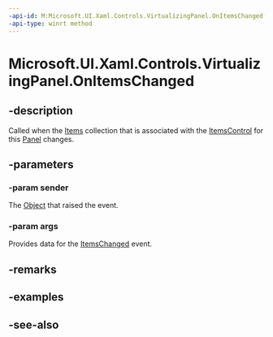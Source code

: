 ```yaml
---
-api-id: M:Microsoft.UI.Xaml.Controls.VirtualizingPanel.OnItemsChanged(System.Object,Microsoft.UI.Xaml.Controls.Primitives.ItemsChangedEventArgs)
-api-type: winrt method
---
```


<!-- Method syntax
virtual protected void OnItemsChanged(System.Object sender, Windows.UI.Xaml.Controls.Primitives.ItemsChangedEventArgs args)
-->

# Microsoft.UI.Xaml.Controls.VirtualizingPanel.OnItemsChanged

## -description
Called when the [Items](itemscontrol_items.md) collection that is associated with the [ItemsControl](itemscontrol.md) for this [Panel](panel.md) changes.

## -parameters
### -param sender
The [Object](/dotnet/api/system.object?view=dotnet-uwp-10.0&preserve-view=true) that raised the event.

### -param args
Provides data for the [ItemsChanged](itemcontainergenerator_itemschanged.md) event.

## -remarks

## -examples

## -see-also
